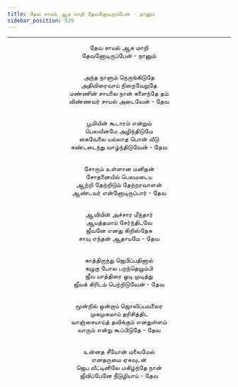```yaml
---
title: தேவ சாயல் ஆக மாறி தேவனோடிருப்பேன் - நானும்
sidebar_position: 519
---
```


---
<center>
தேவ சாயல் ஆக மாறி<br/>
தேவனோடிருப்பேன் - நானும்<br/><br/>

அந்த நாளும் நெருங்கிடுதே<br/>
அதிவிரைவாய் நிறைவேறுதே<br/>
மண்ணின் சாயலை நான் களைந்தே தம்<br/>
விண்ணவர் சாயல் அடைவேன்            - தேவ<br/><br/>

பூமியின் கூடாரம் என்றும்<br/>
பெலவீனமே அழிந்திடுமே<br/>
கைவேலை யல்லாத பொன் வீடு<br/>
கண்டடைந்து வாழ்ந்திடுவேன்            - தேவ<br/><br/>

சோரும் உள்ளான மனிதன்<br/>
சோதனையில் பெலமடைய<br/>
ஆற்றி தேற்றிடும் தேற்றரவாளன்<br/>
ஆண்டவர் என்னோடிருப்பார்            - தேவ<br/><br/>

ஆவியின் அச்சார மீந்தார்<br/>
ஆயத்தமாய் சேர்ந்திடவே<br/>
ஜீவனே எனது கிறிஸ்தேசு<br/>
சாவு எந்தன் ஆதாயமே                - தேவ<br/><br/>

காத்திருந்து ஜெபிப்பதினால்<br/>
கழுகு போல பறந்தெழும்பி<br/>
ஜீவ யாத்திரை ஓடி முடித்து<br/>
ஜீவக் கிரிடம் பெற்றிடுவேன்                - தேவ<br/><br/>

மூன்றில் ஒன்றாய் ஜொலிப்பவலைர<br/>
முகமுகமாய் தரிசித்திட<br/>
வாஞ்சையாய்த் தவிக்கும் எனதுள்ளம்<br/>
வாரும் என்று கூப்பிடுதே                - தேவ<br/><br/>

உன்னத சீயோன் மலைமேல்<br/>
எனதருமை ஏசுவுடன்<br/>
ஜெப வீட்டினிலே மகிழ்ந்தே நான்<br/>
ஜீவிப்பேனே நீடுழியாய்                - தேவ
</center>